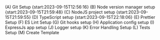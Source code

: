 (A) Git Setup {start:2023-09-15T12:56:16}
(B) Node version manager setup {start:2023-09-15T21:59:48}
(C) NodeJS project setup {start:2023-09-15T21:59:55}
(D) TypeScript setup {start:2023-09-15T22:18:06}
(E) Prettier Setup
(F) ES Lint Setup
(G) Git hooks setup
(H) Application config setup
(I) ExpressJs app setup
(J) Logger setup
(K) Error Handling Setup
(L) Tests Setup
(M) Create Template
